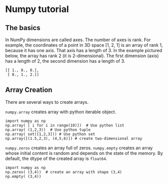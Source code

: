# Numpy tutorial

## The basics
In NumPy dimensions are called axes. The number of axes is rank.
For example, the coordinates of a point in 3D space [1, 2, 1] is an array of rank 1, because it has one axis. That axis has a length of 3. In the example pictured below, the array has rank 2 (it is 2-dimensional). The first dimension (axis) has a length of 2, the second dimension has a length of 3.
```
[[ 1., 0., 0.],
 [ 0., 1., 2.]]
```

## Array Creation
There are several ways to create arrays.

``numpy.array`` creates array with python iterable object.
```
import numpy as np
np.array( [ i for i in range(10)])  # Use python list
np.array( (1,2,3))  # Use python tuple
np.array( set([1,2,3])) # Use python set
np.array([(1.5,2,3), (4,5,6)]) # create two-dimensional array
```

``numpy.zeros`` creates an array full of zeros.
``numpy.empty`` creates an array whose initial content is random and depends on the state of the memory. By default, the dtype of the created array is `float64`.
```
import numpy as np
np.zeros( (3,4))  # create an array with shape (3,4)
np.empty( (3,4))
```

